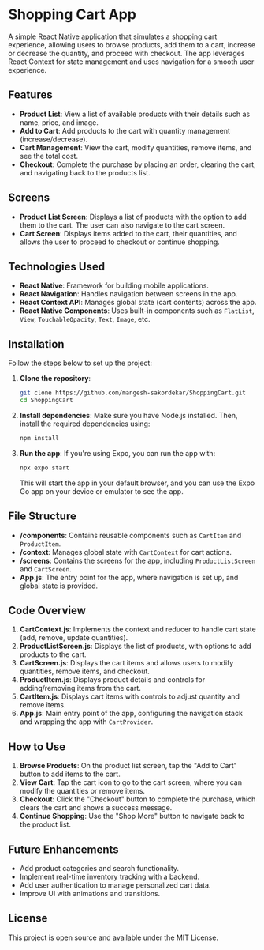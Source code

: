 
# Shopping Cart App

A simple React Native application that simulates a shopping cart experience, allowing users to browse products, add them to a cart, increase or decrease the quantity, and proceed with checkout. The app leverages React Context for state management and uses navigation for a smooth user experience.

## Features

- **Product List**: View a list of available products with their details such as name, price, and image.
- **Add to Cart**: Add products to the cart with quantity management (increase/decrease).
- **Cart Management**: View the cart, modify quantities, remove items, and see the total cost.
- **Checkout**: Complete the purchase by placing an order, clearing the cart, and navigating back to the products list.

## Screens

- **Product List Screen**: Displays a list of products with the option to add them to the cart. The user can also navigate to the cart screen.
- **Cart Screen**: Displays items added to the cart, their quantities, and allows the user to proceed to checkout or continue shopping.

## Technologies Used

- **React Native**: Framework for building mobile applications.
- **React Navigation**: Handles navigation between screens in the app.
- **React Context API**: Manages global state (cart contents) across the app.
- **React Native Components**: Uses built-in components such as `FlatList`, `View`, `TouchableOpacity`, `Text`, `Image`, etc.

## Installation

Follow the steps below to set up the project:

1. **Clone the repository**:
    ```bash
    git clone https://github.com/mangesh-sakordekar/ShoppingCart.git
    cd ShoppingCart
    ```

2. **Install dependencies**:
    Make sure you have Node.js installed. Then, install the required dependencies using:
    ```bash
    npm install
    ```

3. **Run the app**:
    If you're using Expo, you can run the app with:
    ```bash
    npx expo start
    ```
    This will start the app in your default browser, and you can use the Expo Go app on your device or emulator to see the app.

## File Structure

- **/components**: Contains reusable components such as `CartItem` and `ProductItem`.
- **/context**: Manages global state with `CartContext` for cart actions.
- **/screens**: Contains the screens for the app, including `ProductListScreen` and `CartScreen`.
- **App.js**: The entry point for the app, where navigation is set up, and global state is provided.

## Code Overview

1. **CartContext.js**: Implements the context and reducer to handle cart state (add, remove, update quantities).
2. **ProductListScreen.js**: Displays the list of products, with options to add products to the cart.
3. **CartScreen.js**: Displays the cart items and allows users to modify quantities, remove items, and checkout.
4. **ProductItem.js**: Displays product details and controls for adding/removing items from the cart.
5. **CartItem.js**: Displays cart items with controls to adjust quantity and remove items.
6. **App.js**: Main entry point of the app, configuring the navigation stack and wrapping the app with `CartProvider`.

## How to Use

1. **Browse Products**: On the product list screen, tap the "Add to Cart" button to add items to the cart.
2. **View Cart**: Tap the cart icon to go to the cart screen, where you can modify the quantities or remove items.
3. **Checkout**: Click the "Checkout" button to complete the purchase, which clears the cart and shows a success message.
4. **Continue Shopping**: Use the "Shop More" button to navigate back to the product list.

## Future Enhancements

- Add product categories and search functionality.
- Implement real-time inventory tracking with a backend.
- Add user authentication to manage personalized cart data.
- Improve UI with animations and transitions.

## License

This project is open source and available under the MIT License.
